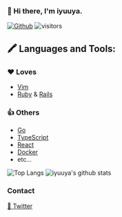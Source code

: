 ### 👋 Hi there, I'm iyuuya.
[![Github](https://img.shields.io/github/followers/iyuuya?label=Follow&style=social)](https://github.com/iyuuya)
![visitors](https://visitor-badge.laobi.icu/badge?page_id=iyuuya.iyuuya)

## 🖍 Languages and Tools:
### ❤️ Loves
- [Vim](https://www.vim.org/)
- [Ruby](https://www.ruby-lang.org/) & [Rails](https://rubyonrails.org/)

### 👍 Others
- [Go](https://golang.org/)
- [TypeScript](https://www.typescriptlang.org/)
- [React](https://reactjs.org/)
- [Docker](https://www.docker.com/)
- etc...

![Top Langs](https://github-readme-stats.vercel.app/api/top-langs/?username=iyuuya&layout=compact&hide=html)
![iyuuya's github stats](https://github-readme-stats.vercel.app/api?username=iyuuya&show_icons=true&count_private=true&hide_border=true)

### Contact
[🐤 Twitter](https://twitter.com/iyuuya)
